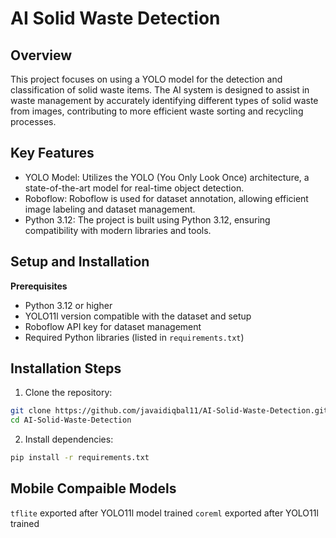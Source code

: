 # AI Solid Waste Detection

## Overview
This project focuses on using a YOLO model for the detection and classification of solid waste items. The AI system is designed to assist in waste management by accurately identifying different types of solid waste from images, contributing to more efficient waste sorting and recycling processes.

## Key Features
- YOLO Model: Utilizes the YOLO (You Only Look Once) architecture, a state-of-the-art model for real-time object detection.
- Roboflow: Roboflow is used for dataset annotation, allowing efficient image labeling and dataset management.
- Python 3.12: The project is built using Python 3.12, ensuring compatibility with modern libraries and tools.

## Setup and Installation
**Prerequisites**
- Python 3.12 or higher
- YOLO11l version compatible with the dataset and setup
- Roboflow API key for dataset management
- Required Python libraries (listed in `requirements.txt`)

## Installation Steps
1. Clone the repository:

```bash
git clone https://github.com/javaidiqbal11/AI-Solid-Waste-Detection.git
cd AI-Solid-Waste-Detection
```
2. Install dependencies:

```bash
pip install -r requirements.txt
```

## Mobile Compaible Models
`tflite` exported after YOLO11l model trained
`coreml` exported after YOLO11l trained 
